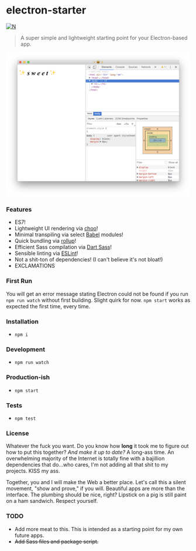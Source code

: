 # electron-starter

[![N](https://img.shields.io/badge/%F0%9F%91%8D%F0%9F%8F%BE-NetOperatorWibby/electron--starter-07d0eb.svg?style=flat-square)](https://git.inc.sh/NetOperatorWibby/electron-starter)

> A super simple and lightweight starting point for your Electron-based app.

![electron-starter in action](preview.png)



### Features
- ES7!
- Lightweight UI rendering via [choo](https://choo.io)!
- Minimal transpiling via select [Babel](https://babeljs.io) modules!
- Quick bundling via [rollup](https://rollupjs.org)!
- Efficient Sass compilation via [Dart Sass](https://github.com/sass/dart-sass)!
- Sensible linting via [ESLint](https://eslint.org)!
- Not a shit-ton of dependencies! (I can't believe it's not bloat!)
- EXCLAMATIONS

### First Run
You will get an error message stating Electron could not be found if you run `npm run watch` without first building. Slight quirk for now. `npm start` works as expected the first time, every time.

### Installation
- `npm i`

### Development
- `npm run watch`

### Production-ish
- `npm start`

### Tests
- `npm test`

### License
Whatever the fuck you want. Do you know how **long** it took me to figure out how to put this together? _And make it up to date?_ A long-ass time. An overwhelming majority of the Internet is totally fine with a bajillion dependencies that do...who cares, I'm not adding all that shit to my projects. KISS my ass.

Together, you and I will make the Web a better place. Let's call this a silent movement, "show and prove," if you will. Beautiful apps are more than the interface. The plumbing should be nice, right? Lipstick on a pig is still paint on a ham sandwich. Respect yourself.

### TODO
- Add more meat to this. This is intended as a starting point for my own future apps.
- ~~Add Sass files and package script.~~
